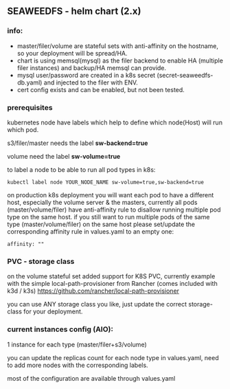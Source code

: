 ## SEAWEEDFS - helm chart (2.x)

### info:
* master/filer/volume are stateful sets with anti-affinity on the hostname,
so your deployment will be spread/HA.
* chart is using memsql(mysql) as the filer backend to enable HA (multiple filer instances)
and backup/HA memsql can provide.
* mysql user/password are created in a k8s secret (secret-seaweedfs-db.yaml) and injected to the filer
with ENV.
* cert config exists and can be enabled, but not been tested.

### prerequisites
kubernetes node have labels which help to define which node(Host) will run which pod.

s3/filer/master needs the label **sw-backend=true**

volume need the label **sw-volume=true**

to label a node to be able to run all pod types in k8s:
```
kubectl label node YOUR_NODE_NAME sw-volume=true,sw-backend=true
```

on production k8s deployment you will want each pod to have a different host,
especially the volume server & the masters, currently all pods (master/volume/filer)
have anti-affinity rule to disallow running multiple pod type on the same host.
if you still want to run multiple pods of the same type (master/volume/filer) on the same host
please set/update the corresponding affinity rule in values.yaml to an empty one:

```affinity: ""```

### PVC - storage class ###

on the volume stateful set added support for K8S PVC, currently example
with the simple local-path-provisioner from Rancher (comes included with k3d / k3s)
https://github.com/rancher/local-path-provisioner

you can use ANY storage class you like, just update the correct storage-class
for your deployment.

### current instances config (AIO):
1 instance for each type (master/filer+s3/volume)

you can update the replicas count for each node type in values.yaml,
need to add more nodes with the corresponding labels.

most of the configuration are available through values.yaml

